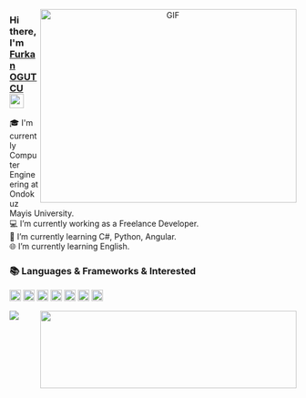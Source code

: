 <p align="center">
  <img align="right" alt="GIF" src="https://github.com/abhisheknaiidu/abhisheknaiidu/blob/master/code.gif?raw=true" width="450" height="340" />
</p>

### Hi there, I'm [Furkan OGUTCU](https://github.com/furkanogutcu) <a href="https://www.gautamkrishnar.com/"><img src="https://media.giphy.com/media/hvRJCLFzcasrR4ia7z/giphy.gif" width="25px"></a>

🎓 I'm currently Computer Engineering at Ondokuz Mayis University. <br/>
💻 I’m currently working as a Freelance Developer.<br/>
🌱 I’m currently learning C#, Python, Angular.<br/>
🌐 I’m currently learning English.<br/>

### 📚 Languages & Frameworks & Interested

<code><img height="20" src="https://image.flaticon.com/icons/png/128/381/381704.png"></code>
<code><img height="20" src="https://image.flaticon.com/icons/png/128/1387/1387537.png"></code>
<code><img height="20" src="https://icon-library.com/images/ruby-icon/ruby-icon-26.jpg"></code>
<code><img height="20" src="https://cdn4.iconfinder.com/data/icons/logos-and-brands/512/21_Angular_logo_logos-256.png"></code>
<code><img height="20" src="https://cdn-icons-png.flaticon.com/128/919/919832.png"></code>
<code><img height="20" src="https://i.stack.imgur.com/C9301.png"></code>
<code><img height="20" src="https://image.flaticon.com/icons/png/128/653/653469.png"></code>
<p align="right">
  <img align="left" src="https://github-readme-stats.vercel.app/api/top-langs/?username=furkanogutcu&langs_count=3&bg_color=ffffff&text_color=333333"/>
  <img  src="https://github-readme-stats.vercel.app/api/?username=furkanogutcu&show_icons=true&include_all_commits=true&hide=contribs,issues&title_color=fff&icon_color=00b2e0&text_color=d8d8d8&bg_color=003140&border_color=003140&border_radius=0" width="450" height="136.5"/>  
</p>
